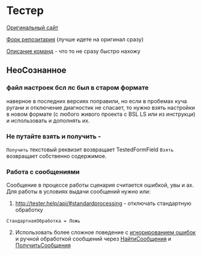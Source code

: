 # Тестер

[Оригинальный сайт](http://tester.help/)

[Форк репозитария](https://github.com/Ndochp/tester) \(лучше идете на оригинал сразу\)

[Описание команд](http://tester.help/api) - что то не сразу быстро нахожу

## НеоСознанное
### файл настроек бсл лс был в старом формате
наверное в последних версиях поправили, но если в пробемах куча ругани и отключение диагностик не спасает, то нужно взять настройки в новом формате (с любого живого проекта с BSL LS или из инструкци) и использовать и дополнять их.
### Не путайте взять и получить - 
`Получить` текстовый реквизит возвращает TestedFormField
`Взять` возвращает собственно содержимое.
### Работа с сообщениями
Сообщение в процессе работы сценария считается ошибкой, увы и ах.
Для работы в условиях выдачи сообщений нужно или: 
1. http://tester.help/api/#standardprocessing - отключать стандартную обработку
```
СтандартнаяОбработка = Ложь

```
2. Использовать более сложное поведение с [игнорированием ошибок](http://tester.help/api/#ignoreerrors) и ручной обработкой сообщений через [НайтиСообщения](http://tester.help/api/#findmessages) и [ПолучитьСообщения](http://tester.help/api/#getmessages)


